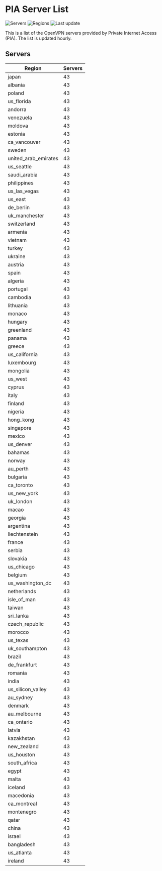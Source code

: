 # PIA Server List

![Servers](https://img.shields.io/badge/servers-4,171-blue) ![Regions](https://img.shields.io/badge/regions-97-blue) ![Last update](https://img.shields.io/badge/last_updated-Sat_Apr_27_19:10:32_GMT_2024-blue)

This is a list of the OpenVPN servers provided by Private Internet Access (PIA). The list is updated hourly.

## Servers
| Region               | Servers |
|----------------------|---------|
| japan | 43 |
| albania | 43 |
| poland | 43 |
| us_florida | 43 |
| andorra | 43 |
| venezuela | 43 |
| moldova | 43 |
| estonia | 43 |
| ca_vancouver | 43 |
| sweden | 43 |
| united_arab_emirates | 43 |
| us_seattle | 43 |
| saudi_arabia | 43 |
| philippines | 43 |
| us_las_vegas | 43 |
| us_east | 43 |
| de_berlin | 43 |
| uk_manchester | 43 |
| switzerland | 43 |
| armenia | 43 |
| vietnam | 43 |
| turkey | 43 |
| ukraine | 43 |
| austria | 43 |
| spain | 43 |
| algeria | 43 |
| portugal | 43 |
| cambodia | 43 |
| lithuania | 43 |
| monaco | 43 |
| hungary | 43 |
| greenland | 43 |
| panama | 43 |
| greece | 43 |
| us_california | 43 |
| luxembourg | 43 |
| mongolia | 43 |
| us_west | 43 |
| cyprus | 43 |
| italy | 43 |
| finland | 43 |
| nigeria | 43 |
| hong_kong | 43 |
| singapore | 43 |
| mexico | 43 |
| us_denver | 43 |
| bahamas | 43 |
| norway | 43 |
| au_perth | 43 |
| bulgaria | 43 |
| ca_toronto | 43 |
| us_new_york | 43 |
| uk_london | 43 |
| macao | 43 |
| georgia | 43 |
| argentina | 43 |
| liechtenstein | 43 |
| france | 43 |
| serbia | 43 |
| slovakia | 43 |
| us_chicago | 43 |
| belgium | 43 |
| us_washington_dc | 43 |
| netherlands | 43 |
| isle_of_man | 43 |
| taiwan | 43 |
| sri_lanka | 43 |
| czech_republic | 43 |
| morocco | 43 |
| us_texas | 43 |
| uk_southampton | 43 |
| brazil | 43 |
| de_frankfurt | 43 |
| romania | 43 |
| india | 43 |
| us_silicon_valley | 43 |
| au_sydney | 43 |
| denmark | 43 |
| au_melbourne | 43 |
| ca_ontario | 43 |
| latvia | 43 |
| kazakhstan | 43 |
| new_zealand | 43 |
| us_houston | 43 |
| south_africa | 43 |
| egypt | 43 |
| malta | 43 |
| iceland | 43 |
| macedonia | 43 |
| ca_montreal | 43 |
| montenegro | 43 |
| qatar | 43 |
| china | 43 |
| israel | 43 |
| bangladesh | 43 |
| us_atlanta | 43 |
| ireland | 43 |